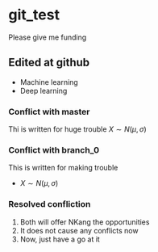 # git_test
Please give me funding

## Edited at github
- Machine learning 
- Deep learning


### Conflict with master
Thi is written for huge trouble
$X \sim N(\mu, \sigma)$
### Conflict with branch_0
This is written for making trouble 
- $X \sim N(\mu, \sigma)$

### Resolved confliction
1. Both will offer NKang the opportunities
2. It does not cause any conflicts now
3. Now, just have a go at it

